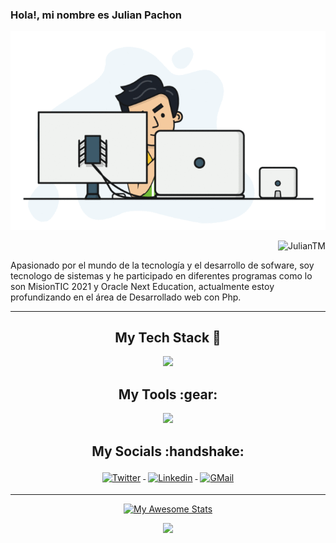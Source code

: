 ### Hola!, mi nombre es Julian Pachon

<p align="center">
  <img src="webbbb.gif" alt="animated" />
</p>
<p align="right"> <img src="https://komarev.com/ghpvc/?username=JulianTM&label=Profile%20views&color=00b3ff&style=plastic" alt="JulianTM" /> </p>

Apasionado por el mundo de la tecnología y el desarrollo de sofware, soy tecnologo de sistemas y he participado en diferentes programas como lo son MisionTIC 2021 y Oracle Next Education, actualmente estoy profundizando en el área de Desarrollado web con Php.

---
<!-- Badges used from https://github.com/klaasnicolaas/ColoredBadges -->
<h2 align="center">My Tech Stack 🧰</h2>

<p align="center">
  <a href="https://skillicons.dev">
    <img src="https://skillicons.dev/icons?i=html,css,javascript,php,mysql,git,bootstrap,tailwind,md,wordpress" />
  </a>
</p
  
---

<h2 align="center">My Tools :gear: </h2>
<p align="center">
  <a href="https://skillicons.dev">
    <img src="https://skillicons.dev/icons?i=bash,vscode,figma,github,netlify,postman" />
  </a>
</p

---

<h2 align="center">My Socials :handshake: </h2>
<p align="center">
<a href="https://twitter.com/JulianDevz">
<img src="https://raw.githubusercontent.com/klaasnicolaas/ColoredBadges/master/svg/social/twitter.svg" alt="Twitter" style="vertical-align:top; margin:4px">
</a>
<a href="https://www.linkedin.com/in/juliantm/">
<img src="https://raw.githubusercontent.com/klaasnicolaas/ColoredBadges/master/svg/social/linkedin.svg" alt="Linkedin" style="vertical-align:top; margin:4px">
</a>
<a href="mailto:jpachonl99@gmail.com">
<img src="https://raw.githubusercontent.com/klaasnicolaas/ColoredBadges/prod/svg/social/gmail.svg" alt="GMail" style="vertical-align:top; margin:4px">
</a>
</p>

---



<div align="center">

[![My Awesome Stats](https://awesome-github-stats.azurewebsites.net/user-stats/JulianDevz?cardType=level&theme=tokyonight&preferLogin=true)](https://git.io/awesome-stats-card)
  
<img src="https://github-readme-stats.vercel.app/api/top-langs?username=JulianDevz&layout=compact"/>
  
</div>

